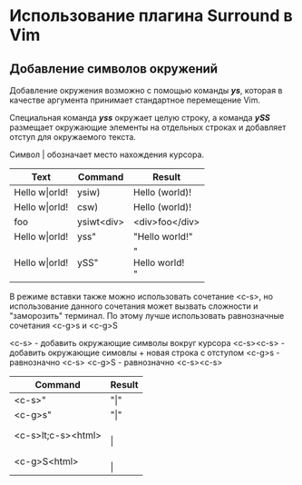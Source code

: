 Использование плагина Surround в Vim
================================================================================

Добавление символов окружений
--------------------------------------------------------------------------------
Добавление окружения возможно с помощью команды ***ys***, которая в качестве
аргумента принимает стандартное перемещение Vim.

Специальная команда ***yss*** окружает целую строку, а команда ***ySS***
размещает окружающие элементы на отдельных строках и добавляет отступ для
окружаемого текста.

Символ \| обозначает место нахождения курсора.

| Text                 | Command             | Result                      |
| -------------------- | ------------------- | --------------------------- |
| Hello w\|orld!       | ysiw)               | Hello (world)!              |
| Hello w\|orld!       | csw)                | Hello (world)!              |
| foo                  | ysiwt&lt;div&gt;    | &lt;div&gt;foo&lt;/div&gt;  |
| Hello w\|orld!       | yss"                | "Hello world!"              |
| Hello w\|orld!       | ySS"                | "<br>    Hello world!<br>"  |

В режиме вставки также можно использовать сочетание &lt;c-s&gt;, но
использование данного сочетания может вызвать сложности и "заморозить" терминал.
По этому лучше использовать равнозначные сочетания &lt;c-g&gt;s и &lt;c-g&gt;S 

&lt;c-s&gt;  - добавить окружающие символы вокруг курсора
&lt;c-s&gt;&lt;c-s&gt; - добавить окружающие симовлы + новая строка с отступом
&lt;c-g&gt;s - равнозначно &lt;c-s&gt;
&lt;c-g&gt;S - равнозначно &lt;c-s&gt;&lt;c-s&gt;

| Command                                   | Result                    |
| ----------------------------------------- | ------------------------- |  
| &lt;c-s&gt;"                              | "\|"                      |  
| &lt;c-g&gt;s"                             | "\|"                      |  
| &lt;c-s&gt;lt;c-s&gt;&lt;html&gt;         | <html><br>\|<br></html>   |  
| &lt;c-g&gt;S&lt;html&gt;                  | <html><br>\|<br></html>   |  



